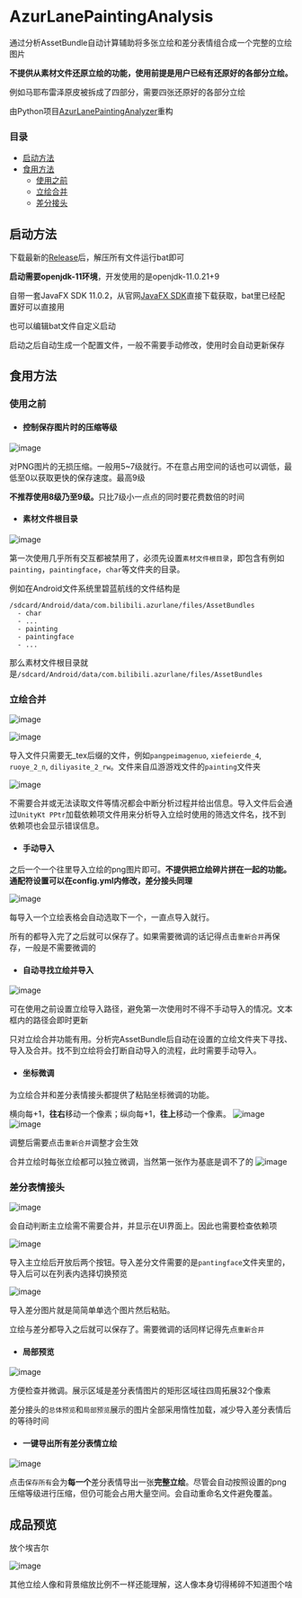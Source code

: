 # AzurLanePaintingAnalysis

通过分析AssetBundle自动计算辅助将多张立绘和差分表情组合成一个完整的立绘图片

**不提供从素材文件还原立绘的功能，使用前提是用户已经有还原好的各部分立绘。**

例如马耶布雷泽原皮被拆成了四部分，需要四张还原好的各部分立绘

由Python项目[AzurLanePaintingAnalyzer](https://github.com/Deficuet/AzurLanePaintingAnalyzer)重构

### 目录

- [启动方法](#启动方法)
- [食用方法](#食用方法)
  - [使用之前](#使用之前)
  - [立绘合并](#立绘合并)
  - [差分接头](#差分表情接头)

## 启动方法
下载最新的[Release](https://github.com/Deficuet/AzurLanePaintingAnalysis-Kt/releases)后，解压所有文件运行bat即可

<b>启动需要openjdk-11环境</b>，开发使用的是openjdk-11.0.21+9

自带一套JavaFX SDK 11.0.2，从官网[JavaFX SDK](https://gluonhq.com/products/javafx/)直接下载获取，bat里已经配置好可以直接用

也可以编辑bat文件自定义启动

启动之后自动生成一个配置文件，一般不需要手动修改，使用时会自动更新保存

## 食用方法

### 使用之前

- #### 控制保存图片时的压缩等级

![image](https://user-images.githubusercontent.com/36525579/163660015-59cb2b4c-4055-4e13-aa92-2021dc260ac1.png)

对PNG图片的无损压缩。一般用5~7级就行。不在意占用空间的话也可以调低，最低至0以获取更快的保存速度。最高9级

<b>不推荐使用8级乃至9级。</b>只比7级小一点点的同时要花费数倍的时间

- #### 素材文件根目录

![image](https://github.com/Deficuet/AzurLanePaintingAnalysis-Kt/assets/36525579/d3a6b5f8-9a56-43ad-9725-b81e9212e62c)

第一次使用几乎所有交互都被禁用了，必须先设置`素材文件根目录`，即包含有例如`painting`，`paintingface`，`char`等文件夹的目录。

例如在Android文件系统里碧蓝航线的文件结构是
```
/sdcard/Android/data/com.bilibili.azurlane/files/AssetBundles
  - char
  - ...
  - painting
  - paintingface
  - ...
```
那么素材文件根目录就是`/sdcard/Android/data/com.bilibili.azurlane/files/AssetBundles`

### 立绘合并

![image](https://github.com/Deficuet/AzurLanePaintingAnalysis-Kt/assets/36525579/4ae3fca1-a0d6-4a47-baeb-8277972e4208)

![image](https://user-images.githubusercontent.com/36525579/163661419-df0c3f6d-65b4-4827-b1b2-7c646615ace7.png)

导入文件只需要无_tex后缀的文件，例如`pangpeimagenuo`, `xiefeierde_4`, `ruoye_2_n`, `diliyasite_2_rw`。文件来自瓜游游戏文件的`painting`文件夹

![image](https://user-images.githubusercontent.com/36525579/163661590-0e1f4415-749e-411e-81f7-5d7475c9ae0b.png)

不需要合并或无法读取文件等情况都会中断分析过程并给出信息。导入文件后会通过`UnityKt PPtr`加载依赖项文件用来分析导入立绘时使用的筛选文件名，找不到依赖项也会显示错误信息。

- #### 手动导入

之后一个一个往里导入立绘的png图片即可。**不提供把立绘碎片拼在一起的功能。通配符设置可以在config.yml内修改，差分接头同理**

![image](https://user-images.githubusercontent.com/36525579/163661671-dcb12c8d-0c81-4e05-bc00-954dc15997f3.png)

每导入一个立绘表格会自动选取下一个，一直点导入就行。

所有的都导入完了之后就可以保存了。如果需要微调的话记得点击`重新合并`再保存，一般是不需要微调的

- #### 自动寻找立绘并导入

![image](https://github.com/Deficuet/AzurLanePaintingAnalysis-Kt/assets/36525579/399c1483-8ea5-4176-8a54-f9df5f4fe96b)

可在使用之前设置立绘导入路径，避免第一次使用时不得不手动导入的情况。文本框内的路径会即时更新

只对立绘合并功能有用。分析完AssetBundle后自动在设置的立绘文件夹下寻找、导入及合并。找不到立绘将会打断自动导入的流程，此时需要手动导入。

- #### 坐标微调

为立绘合并和差分表情接头都提供了粘贴坐标微调的功能。

横向每+1，**往右**移动一个像素；纵向每+1，**往上**移动一个像素。
![image](https://user-images.githubusercontent.com/36525579/163660673-c7406669-f57a-48c5-b6ed-52b0594b20ee.png)
![image](https://user-images.githubusercontent.com/36525579/163660720-69962908-226c-4a16-8479-2af10d8b6591.png)

调整后需要点击`重新合并`调整才会生效

合并立绘时每张立绘都可以独立微调，当然第一张作为基底是调不了的
![image](https://user-images.githubusercontent.com/36525579/163660931-806ca73e-def3-49f7-ac7b-a33a3dc812e8.png)

### 差分表情接头

![image](https://github.com/Deficuet/AzurLanePaintingAnalysis-Kt/assets/36525579/981e47cb-2774-4e9a-a794-ba1b80df6cd7)

会自动判断主立绘需不需要合并，并显示在UI界面上。因此也需要检查依赖项

![image](https://user-images.githubusercontent.com/36525579/163661853-1588a80e-bf7d-4cab-bbb1-f39030d1e397.png)

导入主立绘后开放后两个按钮。导入差分文件需要的是`pantingface`文件夹里的，导入后可以在列表内选择切换预览

![image](https://user-images.githubusercontent.com/36525579/163662005-23338c17-161b-45ad-8b0a-e70385dc4ef4.png)

导入差分图片就是简简单单选个图片然后粘贴。

立绘与差分都导入之后就可以保存了。需要微调的话同样记得先点`重新合并`

- #### 局部预览
![image](https://user-images.githubusercontent.com/36525579/163661090-7a2d4588-59c8-4389-ad5e-adaa3a380f60.png)

方便检查并微调。展示区域是差分表情图片的矩形区域往四周拓展32个像素

差分接头的`总体预览`和`局部预览`展示的图片全部采用惰性加载，减少导入差分表情后的等待时间
 
- #### 一键导出所有差分表情立绘
 
![image](https://github.com/Deficuet/AzurLanePaintingAnalysis-Kt/assets/36525579/47f7637b-3891-4353-ba0c-924f98312de8)

点击`保存所有`会为**每一个**差分表情导出一张**完整立绘**。尽管会自动按照设置的png压缩等级进行压缩，但仍可能会占用大量空间。会自动重命名文件避免覆盖。


## 成品预览
放个埃吉尔

![image](https://github.com/Deficuet/AzurLanePaintingAnalysis-Kt/assets/36525579/0c4c354e-b0ec-43a6-9d8f-d708d3deb0f2)

其他立绘人像和背景缩放比例不一样还能理解，这人像本身切得稀碎不知道图个啥
